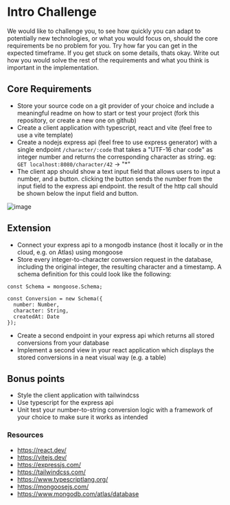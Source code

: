 # Intro Challenge

We would like to challenge you, to see how quickly you can adapt to potentially new technologies, or what you would focus on, should the core requirements be no problem for you.
Try how far you can get in the expected timeframe. If you get stuck on some details, thats okay. Write out how you would solve the rest of the requirements and what you think is important in the implementation.

## Core Requirements
- Store your source code on a git provider of your choice and include a meaningful readme on how to start or test your project (fork this repository, or create a new one on github)
- Create a client application with typescript, react and vite (feel free to use a vite template)
- Create a nodejs express api (feel free to use express generator) with a single endpoint `/character/:code` that takes a "UTF-16 char code" as integer number and returns the corresponding character as string. eg: `GET localhost:8080/character/42` -> "*"
- The client app should show a text input field that allows users to input a number, and a button. clicking the button sends the number from the input field to the express api endpoint. the result of the http call should be shown below the input field and button.

![image](https://github.com/kitsunekyo/intro-challenge/assets/8297816/24b134d5-e19f-446c-8129-f15cdb56a66c)

## Extension
- Connect your express api to a mongodb instance (host it locally or in the cloud, e.g. on Atlas) using mongoose
- Store every integer-to-character conversion request in the database, including the original integer, the resulting character and a timestamp. A schema definition for this could look like the following:
```
const Schema = mongoose.Schema;

const Conversion = new Schema({
  number: Number,
  character: String,
  createdAt: Date
});
```
- Create a second endpoint in your express api which returns all stored conversions from your database
- Implement a second view in your react application which displays the stored conversions in a neat visual way (e.g. a  table)


## Bonus points
- Style the client application with tailwindcss
- Use typescript for the express api
- Unit test your number-to-string conversion logic with a framework of your choice to make sure it works as intended

### Resources
- https://react.dev/
- https://vitejs.dev/
- https://expressjs.com/
- https://tailwindcss.com/
- https://www.typescriptlang.org/
- https://mongoosejs.com/
- https://www.mongodb.com/atlas/database
